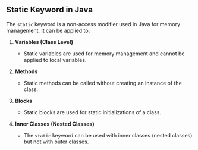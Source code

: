 ## Static Keyword in Java

The `static` keyword is a non-access modifier used in Java for memory management. It can be applied to:

1. **Variables (Class Level)**
   - Static variables are used for memory management and cannot be applied to local variables.

2. **Methods**
   - Static methods can be called without creating an instance of the class.

3. **Blocks**
   - Static blocks are used for static initializations of a class.

4. **Inner Classes (Nested Classes)**
   - The `static` keyword can be used with inner classes (nested classes) but not with outer classes.
